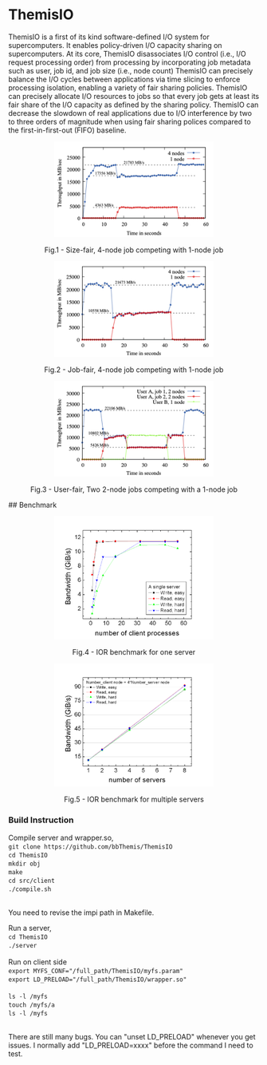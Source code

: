 # ThemisIO

ThemisIO is a first of its kind software-defined I/O system for supercomputers. 
It enables policy-driven I/O capacity sharing on supercomputers. 
At its core, ThemisIO disassociates I/O control (i.e., I/O request processing order) from processing by incorporating job metadata such as user, job id, and job size (i.e., node count)
ThemisIO can precisely balance the I/O cycles between applications via time slicing to enforce processing isolation, enabling a variety of fair sharing policies. 
ThemisIO can precisely allocate I/O resources to jobs so that every job gets at least its fair share of the I/O capacity as defined by the sharing policy.
ThemisIO can decrease the slowdown of real applications due to I/O interference by two to three orders of magnitude when using fair sharing polices compared to the first-in-first-out (FIFO) baseline.

<p align = "center">
<img src="https://github.com/bbThemis/ThemisIO/blob/main/docs/figures/test.size-fair.4v1.png" width="320">
<!--- ![alt text](https://github.com/bbThemis/ThemisIO/blob/main/docs/figures/test.size-fair.4v1.png =320x240 " Size-fair, 4-node job competing with 1-node job") --->
</p>
<p align = "center">
Fig.1 - Size-fair, 4-node job competing with 1-node job
</p>

<p align = "center">
<img src="https://github.com/bbThemis/ThemisIO/blob/main/docs/figures/test.job-fair.4v1.png" width="320">
<!--- ![alt text](https://github.com/bbThemis/ThemisIO/blob/main/docs/figures/test.size-fair.4v1.png =320x240 " Job-fair, 4-node job competing with 1-node job") --->
</p>
<p align = "center">
Fig.2 - Job-fair, 4-node job competing with 1-node job
</p>

<p align = "center">
<img src="https://github.com/bbThemis/ThemisIO/blob/main/docs/figures/test.user-fair.4v1.png" width="320">
<!--- ![alt text](https://github.com/bbThemis/ThemisIO/blob/main/docs/figures/test.size-fair.4v1.png =320x240 " User-fair, Two 2-node jobs competing with a 1-node job") --->
</p>
<p align = "center">
Fig.3 - User-fair, Two 2-node jobs competing with a 1-node job
</p>
## Benchmark
<p align = "center">
<img src="https://github.com/bbThemis/ThemisIO/blob/main/docs/figures/write_read_single_server.PNG" width="320">
<!--- ![alt text](https://github.com/bbThemis/ThemisIO/blob/main/docs/figures/write_read_single_server.PNG =320x240 " IOR benchmark for one server") --->
</p>
<p align = "center">
Fig.4 - IOR benchmark for one server
</p>

<p align = "center">
<img src="https://github.com/bbThemis/ThemisIO/blob/main/docs/figures/write_read_scaling_server_number.PNG" width="320">
<!--- ![alt text](https://github.com/bbThemis/ThemisIO/blob/main/docs/figures/write_read_scaling_server_number.PNG =320x240 " IOR benchmark for multiple servers") --->
</p>
<p align = "center">
Fig.5 - IOR benchmark for multiple servers
</p>


### Build Instruction
Compile server and wrapper.so, <br>
`git clone https://github.com/bbThemis/ThemisIO`<br>
`cd ThemisIO`<br>
`mkdir obj` <br>
`make`<br>
`cd src/client`<br>
`./compile.sh`<br>
<br>

You need to revise the impi path in Makefile.<br>

Run a server, <br>
`cd ThemisIO`<br>
`./server`<br>
<br>
Run on client side<br>
`export MYFS_CONF="/full_path/ThemisIO/myfs.param"`<br>
`export LD_PRELOAD="/full_path/ThemisIO/wrapper.so"`<br>
<br>
`ls -l /myfs`<br>
`touch /myfs/a`<br>
`ls -l /myfs`<br>

<br>
There are still many bugs. You can "unset LD_PRELOAD" whenever you get issues. I normally add "LD_PRELOAD=xxxx" before the command I need to test. 


